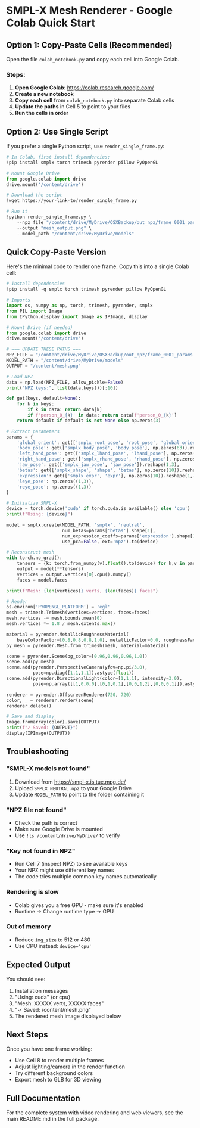 # SMPL-X Mesh Renderer - Google Colab Quick Start

## Option 1: Copy-Paste Cells (Recommended)

Open the file `colab_notebook.py` and copy each cell into Google Colab.

### Steps:

1. **Open Google Colab**: https://colab.research.google.com/
2. **Create a new notebook**
3. **Copy each cell** from `colab_notebook.py` into separate Colab cells
4. **Update the paths** in Cell 5 to point to your files
5. **Run the cells in order**

## Option 2: Use Single Script

If you prefer a single Python script, use `render_single_frame.py`:

```python
# In Colab, first install dependencies:
!pip install smplx torch trimesh pyrender pillow PyOpenGL

# Mount Google Drive
from google.colab import drive
drive.mount('/content/drive')

# Download the script
!wget https://your-link-to/render_single_frame.py

# Run it
!python render_single_frame.py \
    --npz_file "/content/drive/MyDrive/OSXBackup/out_npz/frame_0001_params.npz" \
    --output "mesh_output.png" \
    --model_path "/content/drive/MyDrive/models"
```

## Quick Copy-Paste Version

Here's the minimal code to render one frame. Copy this into a single Colab cell:

```python
# Install dependencies
!pip install -q smplx torch trimesh pyrender pillow PyOpenGL

# Imports
import os, numpy as np, torch, trimesh, pyrender, smplx
from PIL import Image
from IPython.display import Image as IPImage, display

# Mount Drive (if needed)
from google.colab import drive
drive.mount('/content/drive')

# === UPDATE THESE PATHS ===
NPZ_FILE = "/content/drive/MyDrive/OSXBackup/out_npz/frame_0001_params.npz"
MODEL_PATH = "/content/drive/MyDrive/models"
OUTPUT = "/content/mesh.png"

# Load NPZ
data = np.load(NPZ_FILE, allow_pickle=False)
print("NPZ keys:", list(data.keys())[:10])

def get(keys, default=None):
    for k in keys:
        if k in data: return data[k]
        if f'person_0_{k}' in data: return data[f'person_0_{k}']
    return default if default is not None else np.zeros(3)

# Extract parameters
params = {
    'global_orient': get(['smplx_root_pose', 'root_pose', 'global_orient']).reshape(1,3),
    'body_pose': get(['smplx_body_pose', 'body_pose'], np.zeros(63)).reshape(1,-1),
    'left_hand_pose': get(['smplx_lhand_pose', 'lhand_pose'], np.zeros(45)).reshape(1,-1),
    'right_hand_pose': get(['smplx_rhand_pose', 'rhand_pose'], np.zeros(45)).reshape(1,-1),
    'jaw_pose': get(['smplx_jaw_pose', 'jaw_pose']).reshape(1,3),
    'betas': get(['smplx_shape', 'shape', 'betas'], np.zeros(10)).reshape(1,-1),
    'expression': get(['smplx_expr', 'expr'], np.zeros(10)).reshape(1,-1),
    'leye_pose': np.zeros((1,3)),
    'reye_pose': np.zeros((1,3))
}

# Initialize SMPL-X
device = torch.device('cuda' if torch.cuda.is_available() else 'cpu')
print(f"Using: {device}")

model = smplx.create(MODEL_PATH, 'smplx', 'neutral', 
                     num_betas=params['betas'].shape[1],
                     num_expression_coeffs=params['expression'].shape[1],
                     use_pca=False, ext='npz').to(device)

# Reconstruct mesh
with torch.no_grad():
    tensors = {k: torch.from_numpy(v).float().to(device) for k,v in params.items()}
    output = model(**tensors)
    vertices = output.vertices[0].cpu().numpy()
    faces = model.faces

print(f"Mesh: {len(vertices)} verts, {len(faces)} faces")

# Render
os.environ['PYOPENGL_PLATFORM'] = 'egl'
mesh = trimesh.Trimesh(vertices=vertices, faces=faces)
mesh.vertices -= mesh.bounds.mean(0)
mesh.vertices *= 1.8 / mesh.extents.max()

material = pyrender.MetallicRoughnessMaterial(
    baseColorFactor=[0.8,0.8,0.8,1.0], metallicFactor=0.0, roughnessFactor=0.7)
py_mesh = pyrender.Mesh.from_trimesh(mesh, material=material)

scene = pyrender.Scene(bg_color=[0.96,0.96,0.96,1.0])
scene.add(py_mesh)
scene.add(pyrender.PerspectiveCamera(yfov=np.pi/3.0), 
          pose=np.diag([1,1,1,1]).astype(float))
scene.add(pyrender.DirectionalLight(color=[1,1,1], intensity=3.0),
          pose=np.array([[1,0,0,0],[0,1,0,1],[0,0,1,2],[0,0,0,1]]).astype(float))

renderer = pyrender.OffscreenRenderer(720, 720)
color, _ = renderer.render(scene)
renderer.delete()

# Save and display
Image.fromarray(color).save(OUTPUT)
print(f"✓ Saved: {OUTPUT}")
display(IPImage(OUTPUT))
```

## Troubleshooting

### "SMPL-X models not found"
1. Download from https://smpl-x.is.tue.mpg.de/
2. Upload `SMPLX_NEUTRAL.npz` to your Google Drive
3. Update `MODEL_PATH` to point to the folder containing it

### "NPZ file not found"
- Check the path is correct
- Make sure Google Drive is mounted
- Use `!ls /content/drive/MyDrive/` to verify

### "Key not found in NPZ"
- Run Cell 7 (inspect NPZ) to see available keys
- Your NPZ might use different key names
- The code tries multiple common key names automatically

### Rendering is slow
- Colab gives you a free GPU - make sure it's enabled
- Runtime → Change runtime type → GPU

### Out of memory
- Reduce `img_size` to 512 or 480
- Use CPU instead: `device='cpu'`

## Expected Output

You should see:
1. Installation messages
2. "Using: cuda" (or cpu)
3. "Mesh: XXXXX verts, XXXXX faces"
4. "✓ Saved: /content/mesh.png"
5. The rendered mesh image displayed below

## Next Steps

Once you have one frame working:
- Use Cell 8 to render multiple frames
- Adjust lighting/camera in the render function
- Try different background colors
- Export mesh to GLB for 3D viewing

## Full Documentation

For the complete system with video rendering and web viewers, see the main README.md in the full package.

